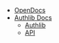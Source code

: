 -   [OpenDocs](/)
-   [Authlib Docs](#)
    -   [Authlib](/authlib/index.md "Authlib | Home")
    -   [API](/authlib/api.md "Authlib | API")
